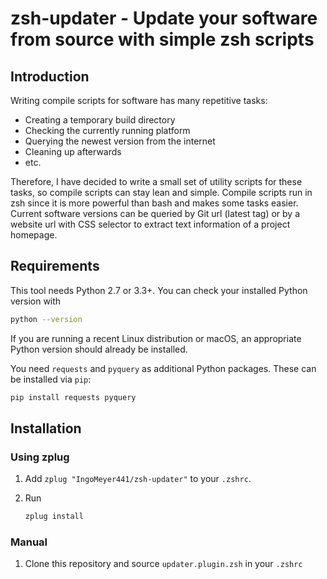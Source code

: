 # zsh-updater - Update your software from source with simple zsh scripts

## Introduction

Writing compile scripts for software has many repetitive tasks:

- Creating a temporary build directory
- Checking the currently running platform
- Querying the newest version from the internet
- Cleaning up afterwards
- etc.

Therefore, I have decided to write a small set of utility scripts for these tasks, so compile scripts can stay lean and
simple. Compile scripts run in zsh since it is more powerful than bash and makes some tasks easier. Current software
versions can be queried by Git url (latest tag) or by a website url with CSS selector to extract text information of a
project homepage.

## Requirements

This tool needs Python 2.7 or 3.3+. You can check your installed Python version with

```bash
python --version
```

If you are running a recent Linux distribution or macOS, an appropriate Python version should already be installed.

You need ``requests`` and ``pyquery`` as additional Python packages. These can be installed via ``pip``:

```bash
pip install requests pyquery
```

## Installation

### Using zplug

1. Add `zplug "IngoMeyer441/zsh-updater"` to your `.zshrc`.

2. Run

   ```bash
   zplug install
   ```

### Manual

1. Clone this repository and source `updater.plugin.zsh` in your `.zshrc`
